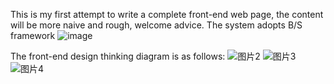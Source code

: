 This is my first attempt to write a complete front-end web page, the content will be more naive and rough, welcome advice.
The system adopts B/S framework
![image](https://github.com/user-attachments/assets/090fbd26-9cf1-4f3b-b62e-3e3c7a08daf9)

The front-end design thinking diagram is as follows:
![图片2](https://github.com/user-attachments/assets/f9d388fd-c5ec-4e18-8cd7-86e347c3f413)
![图片3](https://github.com/user-attachments/assets/aa340dc0-d28c-441b-98a8-bee1c6d716bc)
![图片4](https://github.com/user-attachments/assets/40d4948d-e598-40f6-a84c-b43455514ecc)
